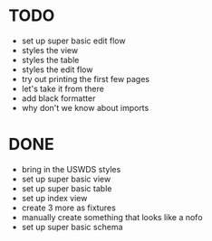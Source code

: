 # TODO

- set up super basic edit flow
- styles the view
- styles the table
- styles the edit flow
- try out printing the first few pages
- let's take it from there
- add black formatter
- why don't we know about imports

# DONE

- bring in the USWDS styles
- set up super basic view
- set up super basic table
- set up index view
- create 3 more as fixtures
- manually create something that looks like a nofo
- set up super basic schema
